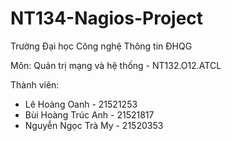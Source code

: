 # NT134-Nagios-Project
Trường Đại học Công nghệ Thông tin ĐHQG

Môn: Quản trị mạng và hệ thống - NT132.O12.ATCL

Thành viên: 
- Lê Hoàng Oanh - 21521253
- Bùi Hoàng Trúc Anh - 21521817
- Nguyễn Ngọc Trà My - 21520353
